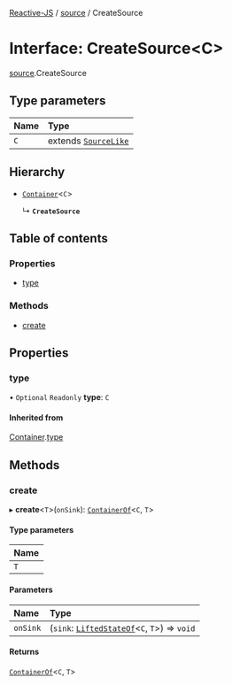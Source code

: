 [Reactive-JS](../README.md) / [source](../modules/source.md) / CreateSource

# Interface: CreateSource<C\>

[source](../modules/source.md).CreateSource

## Type parameters

| Name | Type |
| :------ | :------ |
| `C` | extends [`SourceLike`](source.SourceLike.md) |

## Hierarchy

- [`Container`](container.Container.md)<`C`\>

  ↳ **`CreateSource`**

## Table of contents

### Properties

- [type](source.CreateSource.md#type)

### Methods

- [create](source.CreateSource.md#create)

## Properties

### type

• `Optional` `Readonly` **type**: `C`

#### Inherited from

[Container](container.Container.md).[type](container.Container.md#type)

## Methods

### create

▸ **create**<`T`\>(`onSink`): [`ContainerOf`](../modules/container.md#containerof)<`C`, `T`\>

#### Type parameters

| Name |
| :------ |
| `T` |

#### Parameters

| Name | Type |
| :------ | :------ |
| `onSink` | (`sink`: [`LiftedStateOf`](../modules/liftable.md#liftedstateof)<`C`, `T`\>) => `void` |

#### Returns

[`ContainerOf`](../modules/container.md#containerof)<`C`, `T`\>
